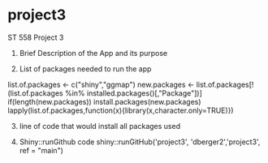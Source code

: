 # project3
ST 558 Project 3

1) Brief Description of the App and its purpose

2) List of packages needed to run the app

list.of.packages <- c("shiny","ggmap")
new.packages <- list.of.packages[!(list.of.packages %in% installed.packages()[,"Package"])]
if(length(new.packages)) install.packages(new.packages)
lapply(list.of.packages,function(x){library(x,character.only=TRUE)}) 

3) line of code that would install all packages used

4) Shiny::runGithub code
shiny::runGitHub('project3', 'dberger2','project3', ref = "main")